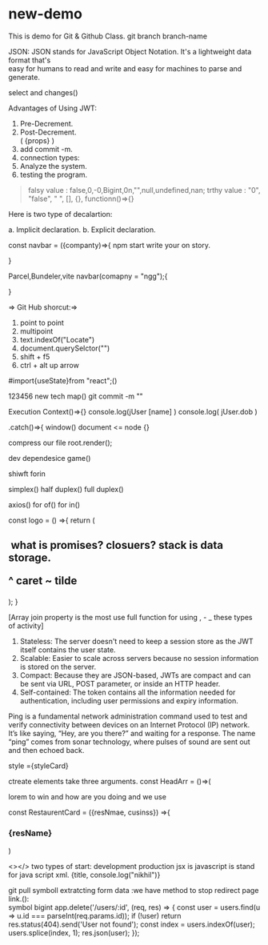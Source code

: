 # new-demo
This is demo for Git &amp; Github Class.
git branch branch-name

JSON: JSON stands for JavaScript Object Notation. It's a lightweight data format that's   
easy for humans to read and write and easy for machines to parse and generate.       
    
select and changes()                       
               
Advantages of Using JWT:                                       
                                       
1. Pre-Decrement.                                                      
2. Post-Decrement.                                                 
   ( {props} )                                               
1. add commit -m.                                                                
2. connection types:                                                       
3. Analyze the system.                                  
4. testing the program.     
     
> falsy value : false,0,-0,Bigint,0n,"",null,undefined,nan;
> trthy value : "0", "false", " ", [], {}, functionn()=>{}

Here is two type of decalartion:   

a. Implicit declaration.
b. Explicit declaration.  

const navbar = ({companty)=>{
 npm start
 write your on story.
 
}

Parcel,Bundeler,vite
navbar(comapny = "ngg");{

}

  => Git Hub shorcut:=>
1. point to point
2. multipoint
3. text.indexOf("Locate")
4. document.querySelctor("")
5. shift + f5
6. ctrl + alt up arrow

#import{useState}from "react";()


123456 new tech map()
git commit -m ""

Execution Context()=>{}
console.log(jUser [name] )
console.log( jUser.dob )

.catch()=>{
window()
document <= node {}

compress our file
root.render(<JsxHead />);

dev dependesice
game()

shiwft
forin

simplex()
half duplex()
full duplex()

axios()
for of()
for in()

const logo = () =>{
  return (
  <h2>
  <img alt ="" src="" className = ""/>
  <restaurentCard key ={index} ; 
  import {useState} from "react";
     )
  }

   what is promises?
   closuers?
   stack is data storage.
 
   ^ caret
   ~ tilde
</h2>
 );
}

[Array join property is the most use full function for using , - _ these types of activity]

1. Stateless: The server doesn't need to keep a session store as the JWT itself contains the user state.
2. Scalable: Easier to scale across servers because no session information is stored on the server.
3. Compact: Because they are JSON-based, JWTs are compact and can be sent via URL, POST parameter, or inside an HTTP header.
4. Self-contained: The token contains all the information needed for authentication, including user permissions and expiry information.

Ping is a fundamental network administration command used to test and verify connectivity between devices on an Internet Protocol (IP) network.
It’s like saying, “Hey, are you there?” and waiting for a response.
The name “ping” comes from sonar technology, where pulses of sound are sent out and then echoed back.

style ={styleCard}

ctreate elements take three arguments.
const HeadArr = ()=>(
<p> lorem to win and how  are you doing and we use </p>
</Title>
<Title></Title>
const RestaurentCard = ({resNmae, cusinss}) =>{
<h3>{resName}</h3>
<Restaurent res-add ="Bhilai"
   cusins ="pizza, burger"/>

)

<></>
two types of start:
development
production
jsx is javascript is stand for java script xml.
{title, console.log("nikhil")}

git pull
symboll
extratcting form data :we have method to stop redirect page link.():  
symbol
bigint
app.delete('/users/:id', (req, res) => {
  const user = users.find(u => u.id === parseInt(req.params.id));
  if (!user) return res.status(404).send('User not found');
  const index = users.indexOf(user);
  users.splice(index, 1);
  res.json(user);
});

